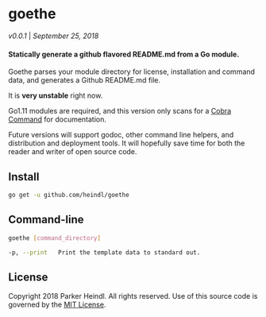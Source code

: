 
[//]: # (Code generated by goethe DO NOT EDIT)
# goethe

*v0.0.1* | *September 25, 2018*
#### Statically generate a github flavored README.md from a Go module.

Goethe parses your module directory for license, installation and command data, and generates a Github README.md file.

It is **very unstable** right now.

Go1.11 modules are required, and this version only scans for a [Cobra Command](https://github.com/spf13/cobra) for documentation.

Future versions will support godoc, other command line helpers, and distribution and deployment tools. It will hopefully save time for both the reader and writer of open source code.

## Install

```bash
go get -u github.com/heindl/goethe
```

## Command-line
```bash
goethe [command_directory]
```
```bash
-p, --print   Print the template data to standard out.
```

## License
Copyright 2018 Parker Heindl. All rights reserved.
Use of this source code is governed by the [MIT License](LICENSE.md).
